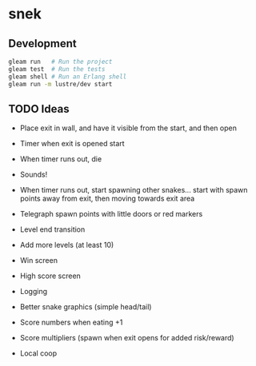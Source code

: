 # snek

## Development

```sh
gleam run   # Run the project
gleam test  # Run the tests
gleam shell # Run an Erlang shell
gleam run -m lustre/dev start
```

## TODO Ideas

- Place exit in wall, and have it visible from the start, and then open
- Timer when exit is opened start
- When timer runs out, die
- Sounds!
- When timer runs out, start spawning other snakes... start with spawn
  points away from exit, then moving towards exit area
- Telegraph spawn points with little doors or red markers
- Level end transition
- Add more levels (at least 10)
- Win screen
- High score screen
- Logging
- Better snake graphics (simple head/tail)
- Score numbers when eating +1
- Score multipliers (spawn when exit opens for added risk/reward)

- Local coop

